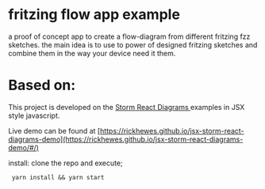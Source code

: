 

# fritzing flow app example

a proof of concept app to create a flow-diagram from different fritzing fzz sketches. the main idea is to use to power of designed fritzing sketches and combine them in the way your device need it them.


# Based on:

This project is developed on the [Storm React Diagrams ](https://github.com/projectstorm/react-diagrams) examples in JSX style javascript.

Live demo can be found at [https://rickhewes.github.io/jsx-storm-react-diagrams-demo](https://rickhewes.github.io/jsx-storm-react-diagrams-demo/#/) 

install: clone the repo and execute;

``` yarn install && yarn start```
